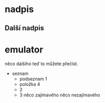 ﻿# nadpis
## Další nadpis
# emulator
něco dalšího 
teď to můžete přečíst.
- seznam
  - podseznam 1
  - položka 4
  - 2
  - 3
něco zajímavého 
něco nezajímavého
